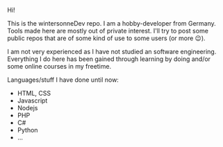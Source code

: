 Hi!

This is the wintersonneDev repo. I am a hobby-developer from Germany. Tools made here are mostly out of private interest. I'll try to post some public repos that are of some kind of
use to some users (or more 😉).

I am not very experienced as I have not studied an software engineering. Everything I do here has been gained through learning by doing and/or some online courses in my freetime.

Languages/stuff I have done until now:
- HTML, CSS
- Javascript
- Nodejs
- PHP
- C#
- Python
- ...

<!---
wintersonneDev/wintersonneDev is a ✨ special ✨ repository because its `README.md` (this file) appears on your GitHub profile.
You can click the Preview link to take a look at your changes.
--->
